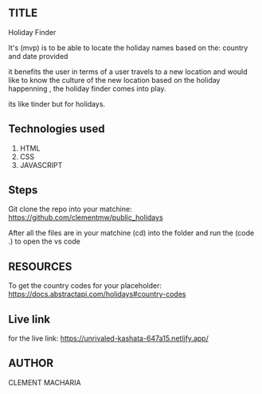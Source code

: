 ## TITLE
Holiday Finder 

 It's (mvp) is to be able to locate the holiday names based on the: country and date provided 

 it benefits the user in terms of a user travels to a new location and would like to know the culture of the new location based on the holiday happenning , the holiday finder comes into play. 
 
 its like tinder but for holidays.

 ## Technologies used 
1. HTML
2. CSS
3. JAVASCRIPT

## Steps
Git clone the repo into your matchine: https://github.com/clementmw/public_holidays

After all the files are in your matchine (cd) into the folder and run the (code .) to open the vs code

 ## RESOURCES
 To get the country codes for your placeholder:
    https://docs.abstractapi.com/holidays#country-codes

## Live link 
for the live link:
https://unrivaled-kashata-647a15.netlify.app/


 ## AUTHOR
  CLEMENT MACHARIA




